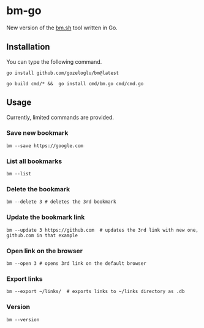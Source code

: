 # bm-go

New version of the [bm.sh](https://github.com/gozeloglu/bm.sh) tool written in Go.

## Installation

You can type the following command.

```shell
go install github.com/gozeloglu/bm@latest
```

```shell
go build cmd/* &&  go install cmd/bm.go cmd/cmd.go
```

## Usage

Currently, limited commands are provided.

### Save new bookmark

```shell
bm --save https://google.com
```

### List all bookmarks

```shell
bm --list
```

### Delete the bookmark

```shell
bm --delete 3 # deletes the 3rd bookmark
```

### Update the bookmark link

```shell
bm --update 3 https://github.com  # updates the 3rd link with new one, github.com in that example
```

### Open link on the browser

```shell
bm --open 3 # opens 3rd link on the default browser
```

### Export links

```shell
bm --export ~/links/  # exports links to ~/links directory as .db 
```

### Version

```shell
bm --version
```
